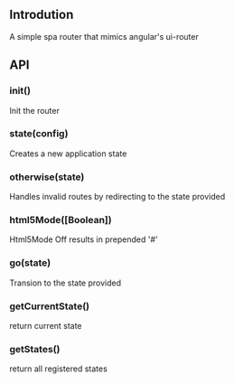 ## Introdution
A simple spa router that mimics angular's ui-router

## API
### init()
  Init the router

### state(config)
  Creates a new application state

### otherwise(state)
  Handles invalid routes by redirecting to the state provided

### html5Mode([Boolean])
  Html5Mode Off results in prepended '#'

### go(state)
  Transion to the state provided

### getCurrentState()
  return current state

### getStates()
  return all registered states
